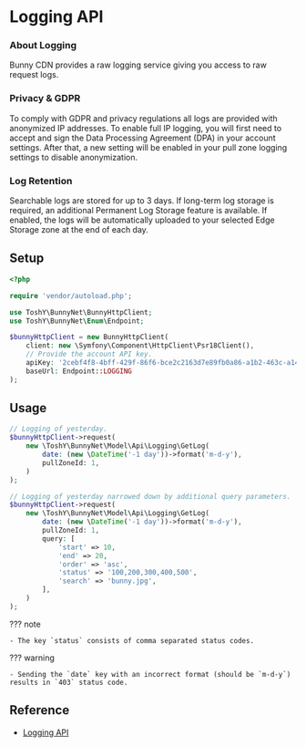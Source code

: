 # Logging API

### About Logging
Bunny CDN provides a raw logging service giving you access to raw request logs.

### Privacy & GDPR
To comply with GDPR and privacy regulations all logs are provided with anonymized IP addresses. To enable full IP logging, you will first need to accept and sign the Data Processing Agreement (DPA) in your account settings. After that, a new setting will be enabled in your pull zone logging settings to disable anonymization.

### Log Retention
Searchable logs are stored for up to 3 days. If long-term log storage is required, an additional Permanent Log Storage feature is available. If enabled, the logs will be automatically uploaded to your selected Edge Storage zone at the end of each day.

## Setup

```php
<?php

require 'vendor/autoload.php';

use ToshY\BunnyNet\BunnyHttpClient;
use ToshY\BunnyNet\Enum\Endpoint;

$bunnyHttpClient = new BunnyHttpClient(
    client: new \Symfony\Component\HttpClient\Psr18Client(),
    // Provide the account API key.
    apiKey: '2cebf4f8-4bff-429f-86f6-bce2c2163d7e89fb0a86-a1b2-463c-a142-11eba8811989',
    baseUrl: Endpoint::LOGGING
);
```

## Usage

```php
// Logging of yesterday.
$bunnyHttpClient->request(
    new \ToshY\BunnyNet\Model\Api\Logging\GetLog(
        date: (new \DateTime('-1 day'))->format('m-d-y'),
        pullZoneId: 1,
    )
);

// Logging of yesterday narrowed down by additional query parameters.
$bunnyHttpClient->request(
    new \ToshY\BunnyNet\Model\Api\Logging\GetLog(
        date: (new \DateTime('-1 day'))->format('m-d-y'),
        pullZoneId: 1,
        query: [
            'start' => 10,
            'end' => 20,
            'order' => 'asc',
            'status' => '100,200,300,400,500',
            'search' => 'bunny.jpg',
        ],
    )
);
```

??? note

    - The key `status` consists of comma separated status codes.

??? warning

    - Sending the `date` key with an incorrect format (should be `m-d-y`) results in `403` status code.

## Reference

* [Logging API](https://docs.bunny.net/docs/cdn-logging)

